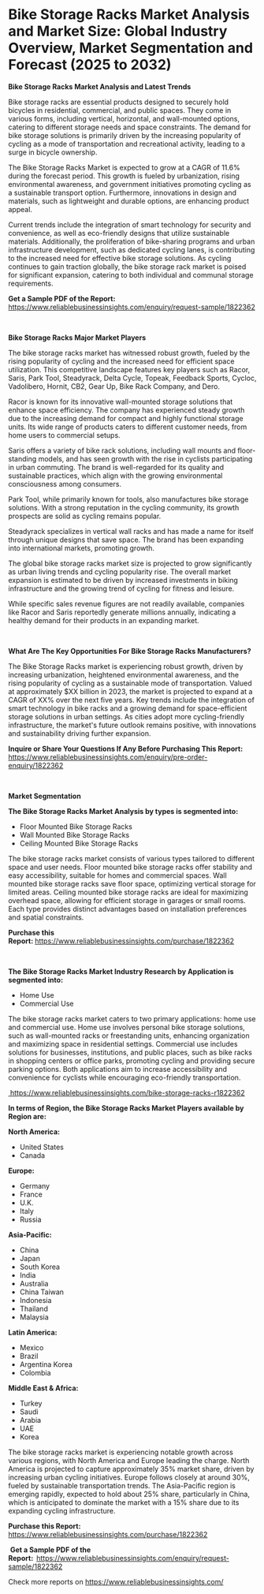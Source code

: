<p><h1>Bike Storage Racks Market Analysis and Market Size: Global Industry Overview, Market Segmentation and Forecast (2025 to 2032)</h1></p><p><strong>Bike Storage Racks Market Analysis and Latest Trends</strong></p>
<p><p>Bike storage racks are essential products designed to securely hold bicycles in residential, commercial, and public spaces. They come in various forms, including vertical, horizontal, and wall-mounted options, catering to different storage needs and space constraints. The demand for bike storage solutions is primarily driven by the increasing popularity of cycling as a mode of transportation and recreational activity, leading to a surge in bicycle ownership.</p><p>The Bike Storage Racks Market is expected to grow at a CAGR of 11.6% during the forecast period. This growth is fueled by urbanization, rising environmental awareness, and government initiatives promoting cycling as a sustainable transport option. Furthermore, innovations in design and materials, such as lightweight and durable options, are enhancing product appeal. </p><p>Current trends include the integration of smart technology for security and convenience, as well as eco-friendly designs that utilize sustainable materials. Additionally, the proliferation of bike-sharing programs and urban infrastructure development, such as dedicated cycling lanes, is contributing to the increased need for effective bike storage solutions. As cycling continues to gain traction globally, the bike storage rack market is poised for significant expansion, catering to both individual and communal storage requirements.</p></p>
<p><strong>Get a Sample PDF of the Report:&nbsp;</strong> <a href="https://www.reliablebusinessinsights.com/enquiry/request-sample/1822362?utm_campaign=1720&utm_medium=2&utm_source=Github&utm_content=ia&utm_term=18022025&utm_id=bike-storage-racks">https://www.reliablebusinessinsights.com/enquiry/request-sample/1822362</a></p>
<p>&nbsp;</p>
<p><strong>Bike Storage Racks Major Market Players</strong></p>
<p><p>The bike storage racks market has witnessed robust growth, fueled by the rising popularity of cycling and the increased need for efficient space utilization. This competitive landscape features key players such as Racor, Saris, Park Tool, Steadyrack, Delta Cycle, Topeak, Feedback Sports, Cycloc, Vadolibero, Hornit, CB2, Gear Up, Bike Rack Company, and Dero.</p><p>Racor is known for its innovative wall-mounted storage solutions that enhance space efficiency. The company has experienced steady growth due to the increasing demand for compact and highly functional storage units. Its wide range of products caters to different customer needs, from home users to commercial setups.</p><p>Saris offers a variety of bike rack solutions, including wall mounts and floor-standing models, and has seen growth with the rise in cyclists participating in urban commuting. The brand is well-regarded for its quality and sustainable practices, which align with the growing environmental consciousness among consumers.</p><p>Park Tool, while primarily known for tools, also manufactures bike storage solutions. With a strong reputation in the cycling community, its growth prospects are solid as cycling remains popular.</p><p>Steadyrack specializes in vertical wall racks and has made a name for itself through unique designs that save space. The brand has been expanding into international markets, promoting growth.</p><p>The global bike storage racks market size is projected to grow significantly as urban living trends and cycling popularity rise. The overall market expansion is estimated to be driven by increased investments in biking infrastructure and the growing trend of cycling for fitness and leisure.</p><p>While specific sales revenue figures are not readily available, companies like Racor and Saris reportedly generate millions annually, indicating a healthy demand for their products in an expanding market.</p></p>
<p>&nbsp;</p>
<p><strong>What Are The Key Opportunities For Bike Storage Racks Manufacturers?</strong></p>
<p><p>The Bike Storage Racks market is experiencing robust growth, driven by increasing urbanization, heightened environmental awareness, and the rising popularity of cycling as a sustainable mode of transportation. Valued at approximately $XX billion in 2023, the market is projected to expand at a CAGR of XX% over the next five years. Key trends include the integration of smart technology in bike racks and a growing demand for space-efficient storage solutions in urban settings. As cities adopt more cycling-friendly infrastructure, the market's future outlook remains positive, with innovations and sustainability driving further expansion.</p></p>
<p><strong>Inquire or Share Your Questions If Any Before Purchasing This Report:</strong> <a href="https://www.reliablebusinessinsights.com/enquiry/pre-order-enquiry/1822362?utm_campaign=1720&utm_medium=2&utm_source=Github&utm_content=ia&utm_term=18022025&utm_id=bike-storage-racks">https://www.reliablebusinessinsights.com/enquiry/pre-order-enquiry/1822362</a></p>
<p>&nbsp;</p>
<p><strong>Market Segmentation</strong></p>
<p><strong>The Bike Storage Racks Market Analysis by types is segmented into:</strong></p>
<p><ul><li>Floor Mounted Bike Storage Racks</li><li>Wall Mounted Bike Storage Racks</li><li>Ceiling Mounted Bike Storage Racks</li></ul></p>
<p><p>The bike storage racks market consists of various types tailored to different space and user needs. Floor mounted bike storage racks offer stability and easy accessibility, suitable for homes and commercial spaces. Wall mounted bike storage racks save floor space, optimizing vertical storage for limited areas. Ceiling mounted bike storage racks are ideal for maximizing overhead space, allowing for efficient storage in garages or small rooms. Each type provides distinct advantages based on installation preferences and spatial constraints.</p></p>
<p><strong>Purchase this Report:&nbsp;</strong><a href="https://www.reliablebusinessinsights.com/purchase/1822362?utm_campaign=1720&utm_medium=2&utm_source=Github&utm_content=ia&utm_term=18022025&utm_id=bike-storage-racks">https://www.reliablebusinessinsights.com/purchase/1822362</a></p>
<p>&nbsp;</p>
<p><strong>The Bike Storage Racks Market Industry Research by Application is segmented into:</strong></p>
<p><ul><li>Home Use</li><li>Commercial Use</li></ul></p>
<p><p>The bike storage racks market caters to two primary applications: home use and commercial use. Home use involves personal bike storage solutions, such as wall-mounted racks or freestanding units, enhancing organization and maximizing space in residential settings. Commercial use includes solutions for businesses, institutions, and public places, such as bike racks in shopping centers or office parks, promoting cycling and providing secure parking options. Both applications aim to increase accessibility and convenience for cyclists while encouraging eco-friendly transportation.</p></p>
<p><a href="https://www.reliablebusinessinsights.com/bike-storage-racks-r1822362?utm_campaign=1720&utm_medium=2&utm_source=Github&utm_content=ia&utm_term=18022025&utm_id=bike-storage-racks">&nbsp;https://www.reliablebusinessinsights.com/bike-storage-racks-r1822362</a></p>
<p><strong>In terms of Region, the Bike Storage Racks Market Players available by Region are:</strong></p>
<p>
    <p> <strong> North America: </strong>
        <ul>
            <li>United States</li>
            <li>Canada</li>
        </ul>
        </p> 
    <p> <strong> Europe: </strong>
        <ul>
            <li>Germany</li>
            <li>France</li>
            <li>U.K.</li>
            <li>Italy</li>
            <li>Russia</li>
        </ul>
        </p> 
    <p> <strong> Asia-Pacific: </strong>
        <ul>
            <li>China</li>
            <li>Japan</li>
            <li>South Korea</li>
            <li>India</li>
            <li>Australia</li>
            <li>China Taiwan</li>
            <li>Indonesia</li>
            <li>Thailand</li>
            <li>Malaysia</li>
        </ul>
        </p> 
    <p> <strong> Latin America: </strong>
        <ul>
            <li>Mexico</li>
            <li>Brazil</li>
            <li>Argentina Korea</li>
            <li>Colombia</li>
        </ul>
        </p> 
    <p> <strong> Middle East & Africa: </strong>
        <ul>
            <li>Turkey</li>
            <li>Saudi</li>
            <li>Arabia</li>
            <li>UAE</li>
            <li>Korea</li>
        </ul>
    </p>
    </p>
<p><p>The bike storage racks market is experiencing notable growth across various regions, with North America and Europe leading the charge. North America is projected to capture approximately 35% market share, driven by increasing urban cycling initiatives. Europe follows closely at around 30%, fueled by sustainable transportation trends. The Asia-Pacific region is emerging rapidly, expected to hold about 25% share, particularly in China, which is anticipated to dominate the market with a 15% share due to its expanding cycling infrastructure.</p></p>
<p><strong>Purchase this Report: </strong><a href="https://www.reliablebusinessinsights.com/purchase/1822362?utm_campaign=1720&utm_medium=2&utm_source=Github&utm_content=ia&utm_term=18022025&utm_id=bike-storage-racks">https://www.reliablebusinessinsights.com/purchase/1822362</a></p>
<p>&nbsp;<strong>Get a Sample PDF of the Report:&nbsp;&nbsp;</strong><a href="https://www.reliablebusinessinsights.com/enquiry/request-sample/1822362?utm_campaign=1720&utm_medium=2&utm_source=Github&utm_content=ia&utm_term=18022025&utm_id=bike-storage-racks">https://www.reliablebusinessinsights.com/enquiry/request-sample/1822362</a></p>
<p><strong></strong></p>
<p>Check more reports on <a href="https://www.reliablebusinessinsights.com/?utm_campaign=1720&utm_medium=2&utm_source=Github&utm_content=ia&utm_term=18022025&utm_id=bike-storage-racks">https://www.reliablebusinessinsights.com/</a></p>